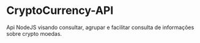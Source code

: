 # CryptoCurrency-API
Api NodeJS visando consultar, agrupar e facilitar consulta de informações sobre crypto moedas. 
